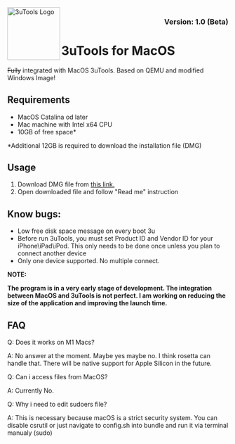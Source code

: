 <img align="left" height="120" src="https://i.imgur.com/9iGXdvW.png" alt="3uTools Logo" style="float: left;"/>
<h3 align="right">Version: 1.0 (Beta)</h3> 

# 3uTools for MacOS
~~Fully~~ integrated with MacOS 3uTools. Based on QEMU and modified Windows Image! 

## Requirements
- MacOS Catalina od later
- Mac machine with Intel x64 CPU
- 10GB of free space*

*Additional 12GB is required to download the installation file (DMG)

## Usage
  1. Download DMG file from [this link.](https://twitter.com/UHardware_PL)
  2. Open downloaded file and follow "Read me" instruction

## Know bugs: 
  - Low free disk space message on every boot 3u
  - Before run 3uTools, you must set Product ID and Vendor ID for your iPhone\iPad\iPod. This only needs to be done once unless you plan to connect another device
  - Only one device supported. No multiple connect.

**NOTE:** 

**The program is in a very early stage of development. The integration between MacOS and 3uTools is not perfect. I am working on reducing the size of the application and improving the launch time.**


## FAQ
Q: Does it works on M1 Macs?

A: No answer at the moment. Maybe yes maybe no. I think rosetta can handle that. There will be native support for Apple Silicon in the future.

Q: Can i access files from MacOS?

A: Currently No. 
  
Q: Why i need to edit sudoers file?

A: This is necessary because macOS is a strict security system. You can disable csrutil or just navigate to config.sh into bundle and run it via terminal manualy (sudo)
